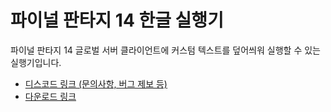 # 파이널 판타지 14 한글 실행기

파이널 판타지 14 글로벌 서버 클라이언트에 커스텀 텍스트를 덮어씌워 실행할 수 있는 실행기입니다.

- [디스코드 링크 (문의사항, 버그 제보 등)](https://discord.gg/3EBk4Xma4F)
- [다운로드 링크](https://github.com/ffxiv-korean-patch/ffxiv-korean-patch/releases/latest/download/FFXIVKoreanLauncher.exe)
